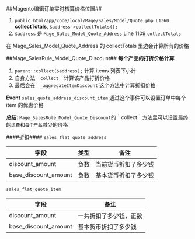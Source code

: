 ##Magento编辑订单实时核算价格位置##
1. `public_html/app/code/local/Mage/Sales/Model/Quote.php L1360` **collectTotals**, `$address->collectTotals();`
2. `$address` 是 `Mage_Sales_Model_Quote_Address` Line 1109 `collectTotals`

在 Mage_Sales_Model_Quote_Address 的 collectTotals 里边会计算所有的价格

##Mage_SalesRule_Model_Quote_Discount##
**每个产品的打折价格计算**
1. `parent::collect($address);` 计算 items 列表下小计
2. 自身方法　`collect`　计算该产品打折价格
3. 最后会在　`_aggregateItemDiscount` 这个方法中计算折扣价格

**Event**
`sales_quote_address_discount_item` 通过这个事件可以设置订单中每个 item 的优惠价格

**总结:**
`Mage_SalesRule_Model_Quote_Discount`的｀collect｀方法里可以设置最终的`运费`和`每个产品`减少的价格



####折扣####
`sales_flat_quote_address`

| 字段 | 类型 | 备注 |
|--------|-------|--------|
|discount_amount|负数|当前货币折扣了多少钱|
|base_discount_amount|负数|基本货币折扣了多少钱|

`sales_flat_quote_item`

| 字段 | 备注 |
|--------|--------|
|discount_amount|一共折扣了多少钱，正数|
|base_discount_amount|基本货币折扣了多少钱|